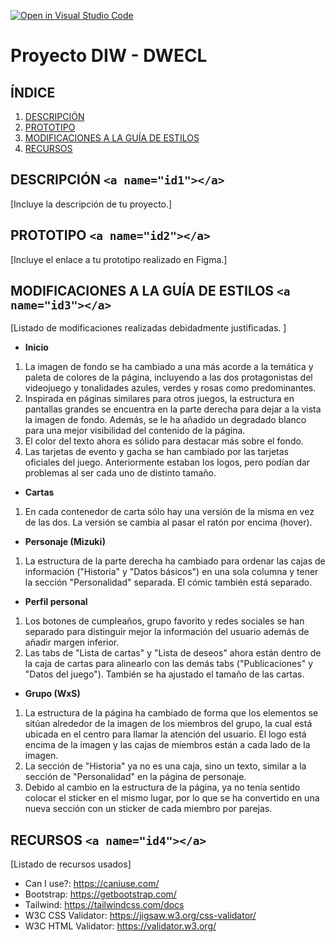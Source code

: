 [![Open in Visual Studio Code](https://classroom.github.com/assets/open-in-vscode-c66648af7eb3fe8bc4f294546bfd86ef473780cde1dea487d3c4ff354943c9ae.svg)](https://classroom.github.com/online_ide?assignment_repo_id=9712658&assignment_repo_type=AssignmentRepo)

# Proyecto DIW - DWECL

## ÍNDICE

1. [DESCRIPCIÓN](#id1)
2. [PROTOTIPO](#id2)
3. [MODIFICACIONES A LA GUÍA DE ESTILOS](#id3)
4. [RECURSOS](#id4)

## DESCRIPCIÓN `<a name="id1"></a>`

[Incluye la descripción de tu proyecto.]

## PROTOTIPO `<a name="id2"></a>`

[Incluye el enlace a tu prototipo realizado en Figma.]

## MODIFICACIONES A LA GUÍA DE ESTILOS `<a name="id3"></a>`

[Listado de modificaciones realizadas debidadmente justificadas. ]

* **Inicio**

1. La imagen de fondo se ha cambiado a una más acorde a la temática y paleta de colores de la página, incluyendo a las dos protagonistas del videojuego y tonalidades azules, verdes y rosas como predominantes.
2. Inspirada en páginas similares para otros juegos, la estructura en pantallas grandes se encuentra en la parte derecha para dejar a la vista la imagen de fondo. Además, se le ha añadido un degradado blanco para una mejor visibilidad del contenido de la página.
3. El color del texto ahora es sólido para destacar más sobre el fondo.
4. Las tarjetas de evento y gacha se han cambiado por las tarjetas oficiales del juego. Anteriormente estaban los logos, pero podían dar problemas al ser cada uno de distinto tamaño.

* **Cartas**

1. En cada contenedor de carta sólo hay una versión de la misma en vez de las dos. La versión se cambia al pasar el ratón por encima (hover).

* **Personaje (Mizuki)**

1. La estructura de la parte derecha ha cambiado para ordenar las cajas de información ("Historia" y "Datos básicos") en una sola columna y tener la sección "Personalidad" separada. El cómic también está separado.

* **Perfil personal**

1. Los botones de cumpleaños, grupo favorito y redes sociales se han separado para distinguir mejor la información del usuario además de añadir margen inferior.
2. Las tabs de "Lista de cartas" y "Lista de deseos" ahora están dentro de la caja de cartas para alinearlo con las demás tabs ("Publicaciones" y "Datos del juego"). También se ha ajustado el tamaño de las cartas.

* **Grupo (WxS)**

1. La estructura de la página ha cambiado de forma que los elementos se sitúan alrededor de la imagen de los miembros del grupo, la cual está ubicada en el centro para llamar la atención del usuario. El logo está encima de la imagen y las cajas de miembros están a cada lado de la imagen.
2. La sección de "Historia" ya no es una caja, sino un texto, similar a la sección de "Personalidad" en la página de personaje.
3. Debido al cambio en la estructura de la página, ya no tenía sentido colocar el sticker en el mismo lugar, por lo que se ha convertido en una nueva sección con un sticker de cada miembro por parejas.


## RECURSOS `<a name="id4"></a> `

[Listado de recursos usados]

- Can I use?: https://caniuse.com/
- Bootstrap: https://getbootstrap.com/
- Tailwind: https://tailwindcss.com/docs
- W3C CSS Validator: https://jigsaw.w3.org/css-validator/
- W3C HTML Validator: https://validator.w3.org/
